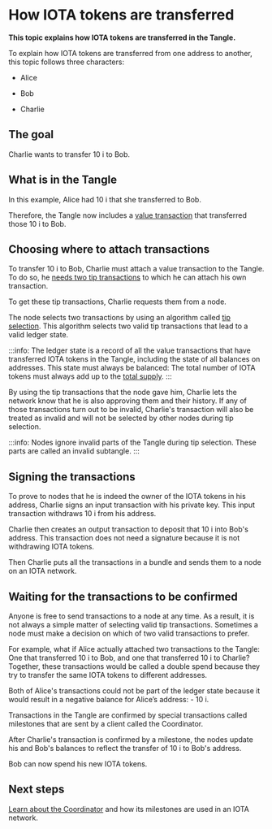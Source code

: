 # How IOTA tokens are transferred

**This topic explains how IOTA tokens are transferred in the Tangle.**

To explain how IOTA tokens are transferred from one address to another, this topic follows three characters:

- Alice

- Bob

- Charlie

## The goal

Charlie wants to transfer 10 i to Bob.

## What is in the Tangle

In this example, Alice had 10 i that she transferred to Bob.

Therefore, the Tangle now includes a [value transaction](../the-tangle/transaction-types.md) that transferred those 10 i to Bob.

## Choosing where to attach transactions

To transfer 10 i to Bob, Charlie must attach a value transaction to the Tangle. To do so, he [needs two tip transactions](../first-steps/sending-transactions.md#getting-tip-transactions) to which he can attach his own transaction.

To get these tip transactions, Charlie requests them from a node.

The node selects two transactions by using an algorithm called [tip selection](../the-tangle/tip-selection.md). This algorithm selects two valid tip transactions that lead to a valid ledger state.

:::info:
The ledger state is a record of all the value transactions that have transferred IOTA tokens in the Tangle, including the state of all balances on addresses. This state must always be balanced: The total number of IOTA tokens must always add up to the [total supply](../the-tangle/genesis.md).
:::

By using the tip transactions that the node gave him, Charlie lets the network know that he is also approving them and their history. If any of those transactions turn out to be invalid, Charlie's transaction will also be treated as invalid and will not be selected by other nodes during tip selection.

:::info:
Nodes ignore invalid parts of the Tangle during tip selection. These parts are called an invalid subtangle.
:::

## Signing the transactions

To prove to nodes that he is indeed the owner of the IOTA tokens in his address, Charlie signs an input transaction with his private key. This input transaction withdraws 10 i from his address.

Charlie then creates an output transaction to deposit that 10 i into Bob's address. This transaction does not need a signature because it is not withdrawing IOTA tokens.

Then Charlie puts all the transactions in a bundle and sends them to a node on an IOTA network.

## Waiting for the transactions to be confirmed

Anyone is free to send transactions to a node at any time. As a result, it is not always a simple matter of selecting valid tip transactions. Sometimes a node must make a decision on which of two valid transactions to prefer.

For example, what if Alice actually attached two transactions to the Tangle: One that transferred 10 i to Bob, and one that transferred 10 i to Charlie?  Together, these transactions would be called a double spend because they try to transfer the same IOTA tokens to different addresses.

Both of Alice's transactions could not be part of the ledger state because it would result in a negative balance for Alice’s address: - 10 i.

Transactions in the Tangle are confirmed by special transactions called milestones that are sent by a client called the Coordinator.

After Charlie's transaction is confirmed by a milestone, the nodes update his and Bob's balances to reflect the transfer of 10 i to Bob's address.

Bob can now spend his new IOTA tokens.

## Next steps

[Learn about the Coordinator](../the-tangle/the-coordinator.md) and how its milestones are used in an IOTA network.